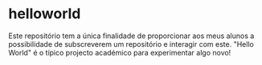 # helloworld

Este repositório tem a única finalidade de proporcionar aos meus alunos a possibilidade de subscreverem um repositório e interagir com este.
"Hello World" é o típico projecto académico para experimentar algo novo!
